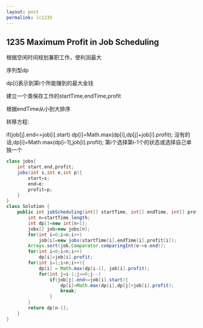 ```yaml
---
layout: post
permalink: lc1235 
---
```


## 1235 Maximum Profit in Job Scheduling

根据空闲时间规划兼职工作，使利润最大

序列型dp

dp[i]表示到第i个所能赚到的最大金钱

建立一个类保存工作的startTime,endTime,profit

根据endTime从小到大排序

转移方程:

if(job[j].end<=job[i].start) dp[i]=Math.max(dp[i],dp[j]+job[i].profit);
没有的话,dp[i]=Math.max(dp[i-1],job[i].profit); 第i个选择第i-1个的状态或选择自己单独一个

```java
class jobs{
    int start,end,profit;
    jobs(int s,int e,int p){
        start=s;
        end=e;
        profit=p;
    }
}
class Solution {
    public int jobScheduling(int[] startTime, int[] endTime, int[] profit) {
        int n=startTime.length;
        int dp[]=new int[n+1];
        jobs[] job=new jobs[n];
        for(int i=0;i<n;i++)
            job[i]=new jobs(startTime[i],endTime[i],profit[i]);
        Arrays.sort(job,Comparator.comparingInt(o->o.end));
        for(int i=0;i<n;i++)
            dp[i]=job[i].profit;
        for(int i=1;i<n;i++){
            dp[i] = Math.max(dp[i-1], job[i].profit);
            for(int j=i-1;j>=0;j--)
                if(job[j].end<=job[i].start){
                    dp[i]=Math.max(dp[i],dp[j]+job[i].profit);
                    break;
                }
        }
        return dp[n-1];
    }
}
```